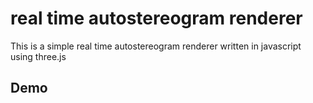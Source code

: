 # real time autostereogram renderer

This is a simple real time autostereogram renderer written in javascript using three.js

## Demo
